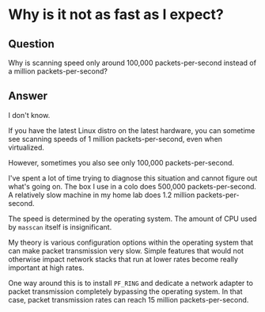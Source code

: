 # Why is it not as fast as I expect?

## Question

Why is scanning speed only around 100,000 packets-per-second instead of a million packets-per-second?

## Answer

I don't know.

If you have the latest Linux distro on the latest hardware, you can sometime
see scanning speeds of 1 million packets-per-second, even when virtualized.

However, sometimes you also see only 100,000 packets-per-second.

I've spent a lot of time trying to diagnose this situation and cannot
figure out what's going on. The box I use in a colo does 500,000 packets-per-second.
A relatively slow machine in my home lab does 1.2 million packets-per-second.

The speed is determined by the operating system. The amount of CPU used by `masscan`
itself is insignificant.

My theory is various configuration options within the operating system that can make
packet transmission very slow. Simple features that would not otherwise impact network
stacks that run at lower rates become really important at high rates.

One way around this is to install `PF_RING` and dedicate a network adapter to packet
transmission completely bypassing the operating system. In that case, packet transmission
rates can reach 15 million packets-per-second.
